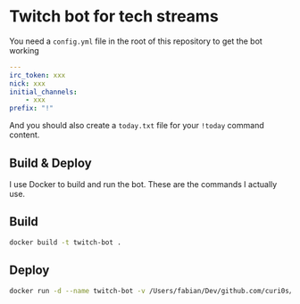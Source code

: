 # Twitch bot for tech streams

You need a `config.yml` file in the root of this repository to get the bot working

```yml
---
irc_token: xxx
nick: xxx
initial_channels:
    - xxx
prefix: "!"
```

And you should also create a `today.txt` file for your `!today` command content.

## Build & Deploy

I use Docker to build and run the bot. These are the commands I actually use.

## Build

```bash
docker build -t twitch-bot .
```

## Deploy

```bash
docker run -d --name twitch-bot -v /Users/fabian/Dev/github.com/curi0s/twitch-bot/today.txt:/opt/bot/today.txt --restart unless-stopped twitch-bot
```
